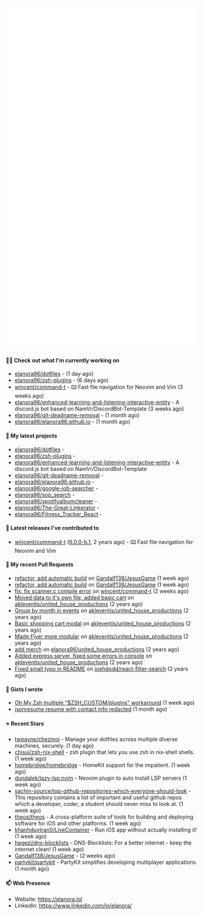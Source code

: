 <p align="center">
    <picture>
      <img alt="Metrics" src="github-metrics.svg" />
    </picture>
</p>

#### 👩‍💻 Check out what I'm currently working on

- [elanora96/dotfiles](https://github.com/elanora96/dotfiles) -  (1 day ago)
- [elanora96/zsh-plugins](https://github.com/elanora96/zsh-plugins) -  (6 days ago)
- [wincent/command-t](https://github.com/wincent/command-t) - ⌨️ Fast file navigation for Neovim and Vim (3 weeks ago)
- [elanora96/enhanced-learning-and-listening-interactive-entity](https://github.com/elanora96/enhanced-learning-and-listening-interactive-entity) - A discord.js bot based on NamVr/DiscordBot-Template (3 weeks ago)
- [elanora96/git-deadname-removal](https://github.com/elanora96/git-deadname-removal) -  (1 month ago)
- [elanora96/elanora96.github.io](https://github.com/elanora96/elanora96.github.io) -  (1 month ago)

#### 🌱 My latest projects

- [elanora96/dotfiles](https://github.com/elanora96/dotfiles) - 
- [elanora96/zsh-plugins](https://github.com/elanora96/zsh-plugins) - 
- [elanora96/enhanced-learning-and-listening-interactive-entity](https://github.com/elanora96/enhanced-learning-and-listening-interactive-entity) - A discord.js bot based on NamVr/DiscordBot-Template
- [elanora96/git-deadname-removal](https://github.com/elanora96/git-deadname-removal) - 
- [elanora96/elanora96.github.io](https://github.com/elanora96/elanora96.github.io) - 
- [elanora96/google-job-searcher](https://github.com/elanora96/google-job-searcher) - 
- [elanora96/sop_search](https://github.com/elanora96/sop_search) - 
- [elanora96/spotifyalbumcleaner](https://github.com/elanora96/spotifyalbumcleaner) - 
- [elanora96/The-Great-Linkerator](https://github.com/elanora96/The-Great-Linkerator) - 
- [elanora96/Fitness_Tracker_React](https://github.com/elanora96/Fitness_Tracker_React) - 

#### 🔭 Latest releases I've contributed to

- [wincent/command-t](https://github.com/wincent/command-t) ([6.0.0-b.1](https://github.com/wincent/command-t/releases/tag/6.0.0-b.1), 2 years ago) - ⌨️ Fast file navigation for Neovim and Vim

#### 🔨 My recent Pull Requests

- [refactor, add automatic build](https://github.com/Gandalf138/JesusGame/pull/2) on [Gandalf138/JesusGame](https://github.com/Gandalf138/JesusGame) (1 week ago)
- [refactor, add automatic build](https://github.com/Gandalf138/JesusGame/pull/1) on [Gandalf138/JesusGame](https://github.com/Gandalf138/JesusGame) (1 week ago)
- [fix: fix scanner.c compile error](https://github.com/wincent/command-t/pull/423) on [wincent/command-t](https://github.com/wincent/command-t) (2 weeks ago)
- [Moved data to it&#39;s own file, added basic cart](https://github.com/akleventis/united_house_productions/pull/5) on [akleventis/united_house_productions](https://github.com/akleventis/united_house_productions) (2 years ago)
- [Group by month in events](https://github.com/akleventis/united_house_productions/pull/4) on [akleventis/united_house_productions](https://github.com/akleventis/united_house_productions) (2 years ago)
- [Basic shopping cart modal](https://github.com/akleventis/united_house_productions/pull/3) on [akleventis/united_house_productions](https://github.com/akleventis/united_house_productions) (2 years ago)
- [Made Flyer more modular](https://github.com/akleventis/united_house_productions/pull/2) on [akleventis/united_house_productions](https://github.com/akleventis/united_house_productions) (2 years ago)
- [add merch](https://github.com/elanora96/united_house_productions/pull/1) on [elanora96/united_house_productions](https://github.com/elanora96/united_house_productions) (2 years ago)
- [Added express server, fixed some errors in console](https://github.com/akleventis/united_house_productions/pull/1) on [akleventis/united_house_productions](https://github.com/akleventis/united_house_productions) (2 years ago)
- [Fixed small typo in README](https://github.com/joehdodd/react-filter-search/pull/26) on [joehdodd/react-filter-search](https://github.com/joehdodd/react-filter-search) (2 years ago)

#### 📓 Gists I wrote

- [Oh My Zsh multiple &#34;$ZSH_CUSTOM/plugins&#34; workaround](https://gist.github.com/b2424fa9f70d7549fd0590c58949f686) (1 week ago)
- [jsonresume resume with contact info redacted](https://gist.github.com/f24a89e59871116e57c51869139f6276) (1 month ago)

#### ⭐ Recent Stars

- [twpayne/chezmoi](https://github.com/twpayne/chezmoi) - Manage your dotfiles across multiple diverse machines, securely. (1 day ago)
- [chisui/zsh-nix-shell](https://github.com/chisui/zsh-nix-shell) - zsh plugin that lets you use zsh in nix-shell shells. (1 week ago)
- [homebridge/homebridge](https://github.com/homebridge/homebridge) - HomeKit support for the impatient. (1 week ago)
- [dundalek/lazy-lsp.nvim](https://github.com/dundalek/lazy-lsp.nvim) - Neovim plugin to auto install LSP servers (1 week ago)
- [sachin-source/top-github-repositories-which-everyone-should-look](https://github.com/sachin-source/top-github-repositories-which-everyone-should-look) - This repository contains a list of important and useful github repos which a developer, coder, a student should never miss to look at. (1 week ago)
- [theos/theos](https://github.com/theos/theos) - A cross-platform suite of tools for building and deploying software for iOS and other platforms. (1 week ago)
- [khanhduytran0/LiveContainer](https://github.com/khanhduytran0/LiveContainer) - Run iOS app without actually installing it! (1 week ago)
- [hagezi/dns-blocklists](https://github.com/hagezi/dns-blocklists) - DNS-Blocklists: For a better internet - keep the internet clean! (1 week ago)
- [Gandalf138/JesusGame](https://github.com/Gandalf138/JesusGame) -  (2 weeks ago)
- [partykit/partykit](https://github.com/partykit/partykit) - PartyKit simplifies developing multiplayer applications (1 month ago)

#### 📫 Web Presence

- Website: https://elanora.lol
- LinkedIn: https://www.linkedin.com/in/elanora/
